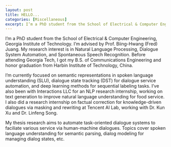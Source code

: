 ```yaml
---
layout: post
title: HELLO...
categories: [Miscellaneous]
excerpt: I’m a PhD student from the School of Electrical & Computer Engineering, Georgia Institute of Technology. I’m advised by Prof. Biing-Hwang (Fred) Juang. My research interest is in Natural Language Processing, Dialogue System Automation, and Spontaneous Speech Recognition. Before attending Georgia Tech, I got my B.S. of Communications Engineering and honor graduation from Harbin Institute of Technology, China.
---
```


I’m a PhD student from the School of Electrical & Computer Engineering, Georgia Institute of Technology. I’m advised by Prof. Biing-Hwang (Fred) Juang. My research interest is in Natural Language Processing, Dialogue System Automation, and Spontaneous Speech Recognition. Before attending Georgia Tech, I got my B.S. of Communications Engineering and honor graduation from Harbin Institute of Technology, China.

I’m currently focused on semantic representations in spoken language understanding (SLU), dialogue state tracking (DST) for dialogue service automation, and deep learning methods for sequential labeling tasks. I’ve also been with Interactions LLC for an NLP research internship, working on text generation to improve natural language understanding for food service. I also did a research internship on factual correction for knowledge-driven dialogues via masking and rewriting at Tencent AI Lab, working with Dr. Kun Xu and Dr. Linfeng Song.

My thesis research aims to automate task-oriented dialogue systems to faciliate various service via human-machine dialogues. Topics cover spoken language understanding for semantic parsing, dialog modeling for managing dialog states, etc.
